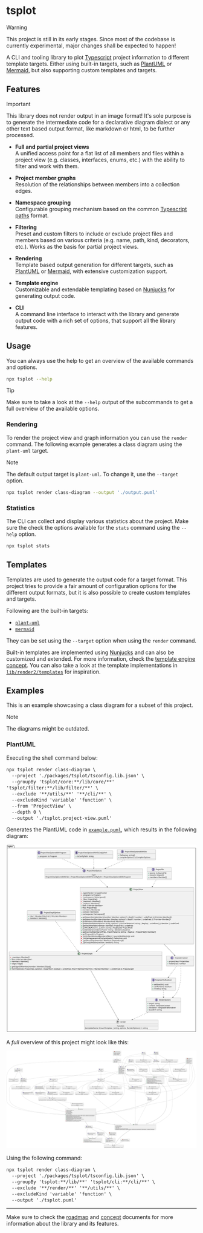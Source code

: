 # tsplot

> [!WARNING]  
> This project is still in its early stages. Since most of the codebase is currently experimental, major changes shall be expected to happen!

A CLI and tooling library to plot [Typescript][web-ts] project information to different template targets. Either using built-in targets, such as [PlantUML][web-puml] or [Mermaid][web-mmd], but also supporting custom templates and targets.

  [web-ts]: https://www.typescriptlang.org
  [web-puml]: https://plantuml.com
  [web-mmd]: https://mermaid.js.org/

## Features

> [!IMPORTANT]  
> This library does not render output in an image format! It's sole purpose is to generate the intermediate code for a declarative diagram dialect or any other text based output format, like markdown or html, to be further processed.

- **Full and partial project views** <br>
  A unified access point for a flat list of all members and files within a project view (e.g. classes, interfaces, enums, etc.) with the ability to filter and work with them.

- **Project member graphs** <br>
  Resolution of the relationships between members into a collection edges.

- **Namespace grouping** <br>
  Configurable grouping mechanism based on the common [Typescript paths][web-ts-paths] format.

- **Filtering** <br>
  Preset and custom filters to include or exclude project files and members based on various criteria (e.g. name, path, kind, decorators, etc.). Works as the basis for partial project views.

- **Rendering** <br>
  Template based output generation for different targets, such as [PlantUML][web-puml] or [Mermaid][web-mmd], with extensive customization support.

- **Template engine** <br>
  Customizable and extendable templating based on [Nunjucks][web-njk] for generating output code.

- **CLI** <br>
  A command line interface to interact with the library and generate output code with a rich set of options, that support all the library features.

  [web-ts-paths]: https://www.typescriptlang.org/tsconfig/#paths
  [web-njk]: https://mozilla.github.io/nunjucks/

## Usage

You can always use the help to get an overview of the available commands and options.

```bash
npx tsplot --help
```

> [!TIP]  
> Make sure to take a look at the `--help` output of the subcommands to get a full overview of the available options.

### Rendering

To render the project view and graph information you can use the `render` command. The following example generates a class diagram using the `plant-uml` target.

> [!NOTE]  
> The default output target is `plant-uml`. To change it, use the `--target` option.

```bash
npx tsplot render class-diagram --output './output.puml'
```

### Statistics

The CLI can collect and display various statistics about the project. Make sure the check the options available for the `stats` command using the `--help` option.

```bash
npx tsplot stats
```

## Templates

Templates are used to generate the output code for a target format. This project tries to provide a fair amount of configuration options for the different output formats, but it is also possible to create custom templates and targets.

Following are the built-in targets:

- [`plant-uml`][web-puml]
- [`mermaid`][web-mmd]

They can be set using the `--target` option when using the `render` command.

Built-in templates are implemented using [Nunjucks][web-njk] and can also be customized and extended. For more information, check the [template engine concept](./docs/concepts/TEMPLATE_ENGINE.md). You can also take a look at the template implementations in [`lib/render2/templates`](./packages/tsplot/src/lib/render2/templates) for inspiration.

## Examples

This is an example showcasing a class diagram for a subset of this project.

> [!NOTE]  
> The diagrams might be outdated.

### PlantUML

Executing the shell command below:

```shell
npx tsplot render class-diagram \
  --project './packages/tsplot/tsconfig.lib.json' \
  --groupBy 'tsplot/core:**/lib/core/**' 'tsplot/filter:**/lib/filter/**' \
  --exclude '**/utils/**' '**/cli/**' \
  --excludeKind 'variable' 'function' \
  --from 'ProjectView' \
  --depth 0 \
  --output './tsplot.project-view.puml'
```

Generates the PlantUML code in [`example.puml`](assets/puml/example.puml), which results in the following diagram:

![example](assets/svg/example.svg)

A _full_ overview of this project might look like this:

![tsplot](assets/svg/tsplot.svg)

Using the following command:

```shell
npx tsplot render class-diagram \
  --project './packages/tsplot/tsconfig.lib.json' \
  --groupBy 'tsplot:**/lib/**' 'tsplot/cli:**/cli/**' \
  --exclude '**/render/**' '**/utils/**' \
  --excludeKind 'variable' 'function' \
  --output './tsplot.puml'
```

---

Make sure to check the [roadmap](./ROADMAP.md) and [concept](./docs/concepts) documents for more information about the library and its features.
